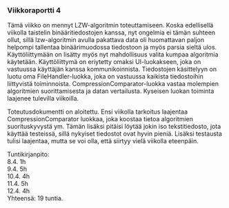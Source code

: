 ### Viikkoraportti 4

Tämä viikko on mennyt LZW-algoritmin toteuttamiseen. Koska edellisellä viikolla taistelin binääritiedostojen kanssa, nyt ongelmia ei tämän suhteen ollut, sillä lzw-algoritmin avulla pakattava data oli huomattavan paljon helpompi tallentaa binäärimuodossa tiedostoon ja myös parsia sieltä ulos. Käyttöliittymään on lisätty myös nyt mahdollisuus valita kumpaa algoritmia käytetään. Käyttöliittymä on eriytetty omaksi UI-luokakseen, joka on vastuussa käyttäjän kanssa kommunikoinnista. Tiedostojen käsittelyyn on luotu oma FileHandler-luokka, joka on vastuussa kaikista tiedostoihin liittyvistä toiminnoista. CompressionComparator-luokka vastaa molempien algoritmien suorittamisesta ja datan vertailusta. Kyseisen luokan toiminta laajenee tulevilla viikoilla.

Toteutusdokumentti on aloitettu. Ensi viikolla tarkoitus laajentaa CompressionComparator luokkaa, joka koostaa tietoa algoritmien suorituskyvystä ym. Tämän lisäksi pitäisi löytää jokin iso tekstitiedosto, jota käyttää testeissä, sillä nykyiset tiedostot ovat hyvin pieniä. Lisäksi testausta tulisi laajentaa, mutta se voi olla, että siirtyy vielä viikolla eteenpäin.

Tuntikirjanpito: \
8.4. 1h \
9.4. 5h \
10.4. 4h \
11.4. 5h \
12.4. 4h \
Yhteensä: 19 tuntia.
